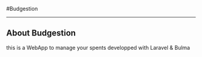 #Budgestion 

---

## About Budgestion

this is a WebApp to manage your spents developped with Laravel & Bulma
